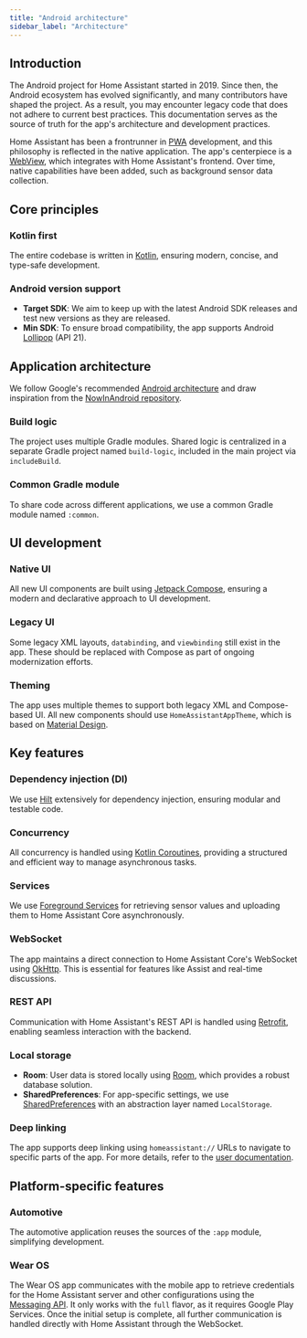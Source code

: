 ```yaml
---
title: "Android architecture"
sidebar_label: "Architecture"
---
```


## Introduction

The Android project for Home Assistant started in 2019. Since then, the Android ecosystem has evolved significantly, and many contributors have shaped the project. As a result, you may encounter legacy code that does not adhere to current best practices. This documentation serves as the source of truth for the app's architecture and development practices.

Home Assistant has been a frontrunner in [PWA](https://en.wikipedia.org/wiki/Progressive_web_app) development, and this philosophy is reflected in the native application. The app's centerpiece is a [WebView](https://developer.android.com/reference/android/webkit/WebView), which integrates with Home Assistant's frontend. Over time, native capabilities have been added, such as background sensor data collection.

## Core principles

### Kotlin first

The entire codebase is written in [Kotlin](https://kotlinlang.org), ensuring modern, concise, and type-safe development.

### Android version support

- **Target SDK**: We aim to keep up with the latest Android SDK releases and test new versions as they are released.
- **Min SDK**: To ensure broad compatibility, the app supports Android [Lollipop](https://en.wikipedia.org/wiki/Android_Lollipop) (API 21).

## Application architecture

We follow Google's recommended [Android architecture](https://developer.android.com/topic/architecture) and draw inspiration from the [NowInAndroid repository](https://github.com/android/nowinandroid).

### Build logic

The project uses multiple Gradle modules. Shared logic is centralized in a separate Gradle project named `build-logic`, included in the main project via `includeBuild`.

### Common Gradle module

To share code across different applications, we use a common Gradle module named `:common`.

## UI development

### Native UI

All new UI components are built using [Jetpack Compose](https://developer.android.com/compose), ensuring a modern and declarative approach to UI development.

### Legacy UI

Some legacy XML layouts, `databinding`, and `viewbinding` still exist in the app. These should be replaced with Compose as part of ongoing modernization efforts.

### Theming

The app uses multiple themes to support both legacy XML and Compose-based UI. All new components should use `HomeAssistantAppTheme`, which is based on [Material Design](https://developer.android.com/develop/ui/compose/components).

## Key features

### Dependency injection (DI)

We use [Hilt](https://developer.android.com/training/dependency-injection/hilt-android) extensively for dependency injection, ensuring modular and testable code.

### Concurrency

All concurrency is handled using [Kotlin Coroutines](https://kotlinlang.org/docs/coroutines-overview.html), providing a structured and efficient way to manage asynchronous tasks.

### Services

We use [Foreground Services](https://developer.android.com/develop/background-work/services/fgs) for retrieving sensor values and uploading them to Home Assistant Core asynchronously.

### WebSocket

The app maintains a direct connection to Home Assistant Core's WebSocket using [OkHttp](https://square.github.io/okhttp/). This is essential for features like Assist and real-time discussions.

### REST API

Communication with Home Assistant's REST API is handled using [Retrofit](https://square.github.io/retrofit/), enabling seamless interaction with the backend.

### Local storage

- **Room**: User data is stored locally using [Room](https://developer.android.com/training/data-storage/room), which provides a robust database solution.
- **SharedPreferences**: For app-specific settings, we use [SharedPreferences](https://developer.android.com/reference/android/content/SharedPreferences) with an abstraction layer named `LocalStorage`.

### Deep linking

The app supports deep linking using `homeassistant://` URLs to navigate to specific parts of the app. For more details, refer to the [user documentation](https://companion.home-assistant.io/docs/integrations/url-handler/).

## Platform-specific features

### Automotive

The automotive application reuses the sources of the `:app` module, simplifying development.

### Wear OS

The Wear OS app communicates with the mobile app to retrieve credentials for the Home Assistant server and other configurations using the [Messaging API](https://developer.android.com/training/wearables/data/messages). It only works with the `full` flavor, as it requires Google Play Services. Once the initial setup is complete, all further communication is handled directly with Home Assistant through the WebSocket.
